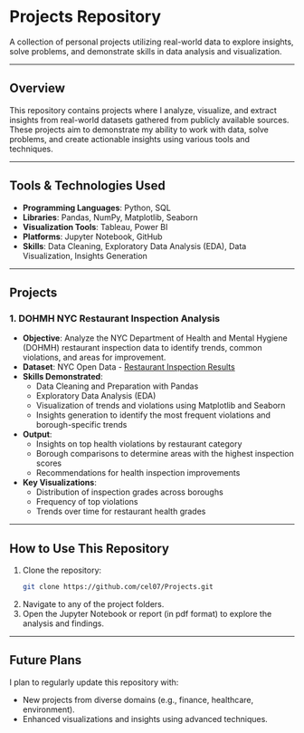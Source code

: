 # Projects Repository  
A collection of personal projects utilizing real-world data to explore insights, solve problems, and demonstrate skills in data analysis and visualization.

---

## Overview  
This repository contains projects where I analyze, visualize, and extract insights from real-world datasets gathered from publicly available sources. These projects aim to demonstrate my ability to work with data, solve problems, and create actionable insights using various tools and techniques.

---

## Tools & Technologies Used  
- **Programming Languages**: Python, SQL  
- **Libraries**: Pandas, NumPy, Matplotlib, Seaborn  
- **Visualization Tools**: Tableau, Power BI  
- **Platforms**: Jupyter Notebook, GitHub  
- **Skills**: Data Cleaning, Exploratory Data Analysis (EDA), Data Visualization, Insights Generation  

---

## Projects  

### 1. DOHMH NYC Restaurant Inspection Analysis  
- **Objective**: Analyze the NYC Department of Health and Mental Hygiene (DOHMH) restaurant inspection data to identify trends, common violations, and areas for improvement.  
- **Dataset**: NYC Open Data - [Restaurant Inspection Results](https://data.cityofnewyork.us/Health/DOHMH-New-York-City-Restaurant-Inspection-Results/43nn-pn8j)  
- **Skills Demonstrated**:  
  - Data Cleaning and Preparation with Pandas  
  - Exploratory Data Analysis (EDA)  
  - Visualization of trends and violations using Matplotlib and Seaborn  
  - Insights generation to identify the most frequent violations and borough-specific trends  
- **Output**:  
  - Insights on top health violations by restaurant category  
  - Borough comparisons to determine areas with the highest inspection scores  
  - Recommendations for health inspection improvements  
- **Key Visualizations**:  
  - Distribution of inspection grades across boroughs  
  - Frequency of top violations  
  - Trends over time for restaurant health grades  

---

## How to Use This Repository  
1. Clone the repository:  
   ```bash
   git clone https://github.com/cel07/Projects.git
   ```
2. Navigate to any of the project folders.
3. Open the Jupyter Notebook or report (in pdf format) to explore the analysis and findings.

---

## Future Plans

I plan to regularly update this repository with:
 - New projects from diverse domains (e.g., finance, healthcare, environment).
 - Enhanced visualizations and insights using advanced techniques.
